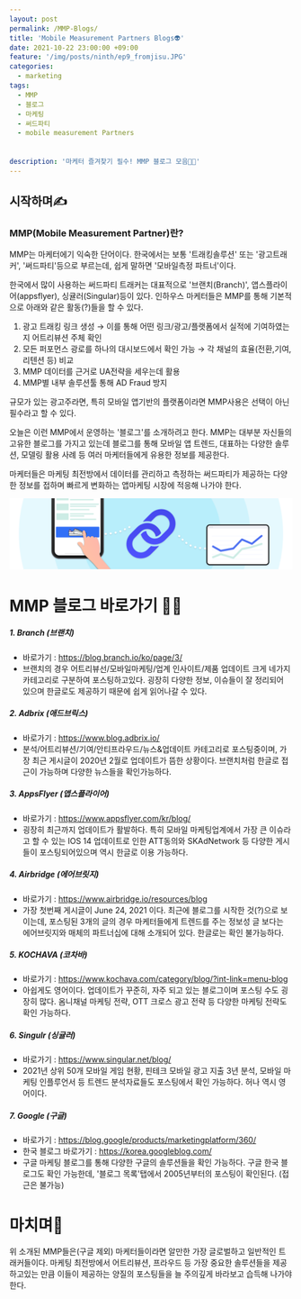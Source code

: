 ```yaml
---
layout: post
permalink: /MMP-Blogs/
title: '‍Mobile Measurement Partners Blogs👽'
date: 2021-10-22 23:00:00 +09:00
feature: '/img/posts/ninth/ep9_fromjisu.JPG'
categories:
  - marketing
tags:
  - MMP
  - 블로그
  - 마케팅
  - 써드파티
  - mobile measurement Partners


description: '마케터 즐겨찾기 필수! MMP 블로그 모음🤟🏻'
---
```


## 시작하며✍️
### MMP(Mobile Measurement Partner)란?

MMP는 마케터에기 익숙한 단어이다.
한국에서는 보통 '트래킹솔루션' 또는 '광고트래커', '써드파티'등으로 부르는데, 쉽게 말하면 '모바일측정 파트너'이다.

한국에서 많이 사용하는 써드파티 트래커는 대표적으로 '브랜치(Branch)', 앱스플라이어(appsflyer), 싱귤러(Singular)등이 있다.
인하우스 마케터들은 MMP를 통해 기본적으로 아래와 같은 활동(?)들을 할 수 있다.

 1. 광고 트래킹 링크 생성 → 이를 통해 어떤 링크/광고/플랫폼에서 실적에 기여하였는지 어트리뷰션 주체 확인
 2. 모든 퍼포먼스 광로를 하나의 대시보드에서 확인 가능 → 각 채널의 효율(전환,기여,리텐션 등) 비교
 3. MMP 데이터를 근거로 UA전략을 세우는데 활용
 4. MMP별 내부 솔루션툴 통해 AD Fraud 방지

규모가 있는 광고주라면, 특히 모바일 앱기반의 플랫폼이라면 MMP사용은 선택이 아닌 필수라고 할 수 있다.

 오늘은 이런 MMP에서 운영하는 '블로그'를 소개하려고 한다. MMP는 대부분 자신들의 고유한 블로그를 가지고 있는데
 블로그를 통해 모바일 앱 트렌드, 대표하는 다양한 솔루션, 모델링 활용 사례 등 여러 마케터들에게 유용한 정보를 제공한다.

 마케터들은 마케팅 최전방에서 데이터를 관리하고 측정하는 써드파티가 제공하는 다양한 정보를 접하며
 빠르게 변화하는 앱마케팅 시장에 적응해 나가야 한다.


![출처/Adjust Help center](/img/posts/ninth/img1.JPG)


# MMP 블로그 바로가기 ✍🏻


##### 1. Branch (브랜치)
  - 바로가기 : https://blog.branch.io/ko/page/3/
  - 브랜치의 경우 어트리뷰선/모바일마케팅/업계 인사이트/제품 업데이트 크게 네가지 카테고리로 구분하여 포스팅하고있다. 굉장히 다양한 정보, 이슈들이 잘 정리되어 있으며 한글로도 제공하기 때문에 쉽게 읽어나갈 수 있다.

##### 2. Adbrix (애드브릭스)
   - 바로가기 : https://www.blog.adbrix.io/
   - 분석/어트리뷰션/기여/안티프라우드/뉴스&업데이트 카테고리로 포스팅중이며, 가장 최근 게시글이 2020년 2월로 업데이트가 뜸한 상황이다. 브랜치처럼 한글로 접근이 가능하며 다양한 뉴스들을 확인가능하다.

##### 3. AppsFlyer (앱스플라이어)
   - 바로가기 : https://www.appsflyer.com/kr/blog/
   - 굉장히 최근까지 업데이트가 활발하다. 특히 모바일 마케팅업계에서 가장 큰 이슈라고 할 수 있는 IOS 14 업데이트로 인한 ATT동의와 SKAdNetwork 등 다양한 게시들이 포스팅되어있으며 역시 한글로 이용 가능하다.


##### 4. Airbridge (에어브릿지)
   - 바로가기 : https://www.airbridge.io/resources/blog
   - 가장 첫번째 게시글이 June 24, 2021 이다. 최근에 블로그를 시작한 것(?)으로 보이는데, 포스팅된 3개의 글의 경우 마케터들에게 트렌드를 주는 정보성 글 보다는 에어브릿지와 매체의 파트너십에 대해 소개되어 있다. 한글로는 확인 불가능하다.


##### 5. KOCHAVA (코차바)
- 바로가기 : https://www.kochava.com/category/blog/?int-link=menu-blog
- 아쉽게도 영어이다. 업데이트가 꾸준히, 자주 되고 있는 블로그이며 포스팅 수도 굉장히 많다. 옴니채널 마케팅 전략, OTT 크로스 광고 전략 등 다양한 마케팅 전략도 확인 가능하다.


##### 6. Singulr (싱귤러)
- 바로가기 : https://www.singular.net/blog/
- 2021년 상위 50개 모바일 게임 현황, 핀테크 모바일 광고 지출 3년 분석, 모바일 마케팅 인플루언서 등 트렌드 분석자료들도 포스팅에서 확인 가능하다. 허나 역시 영어이다.

##### 7. Google (구글)
- 바로가기 : https://blog.google/products/marketingplatform/360/
- 한국 블로그 바로가기 : https://korea.googleblog.com/
- 구글 마케팅 블로그를 통해 다양한 구글의 솔루션들을 확인 가능하다. 구글 한국 블로그도 확인 가능한데, '블로그 목록'탭에서 2005년부터의 포스팅이 확인된다. (접근은 불가능)



# 마치며🐰

위 소개된 MMP들은(구글 제외) 마케터들이라면 알만한 가장 글로벌하고 일반적인 트래커들이다. 마케팅 최전방에서 어트리뷰션, 프라우드 등 가장 중요한 솔루션들을 제공하고있는 만큼 이들이 제공하는 양질의 포스팅들을 늘 주의깊게 바라보고 습득해 나가야 한다.

